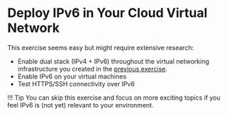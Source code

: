 # Deploy IPv6 in Your Cloud Virtual Network

This exercise seems easy but might require extensive research:

* Enable dual stack (IPv4 + IPv6) throughout the virtual networking infrastructure you created in the [previous exercise](EX4-Deploy-Virtual-Network.md).
* Enable IPv6 on your virtual machines
* Test HTTPS/SSH connectivity over IPv6

!!! Tip
    You can skip this exercise and focus on more exciting topics if you feel IPv6 is (not yet) relevant to your environment.
